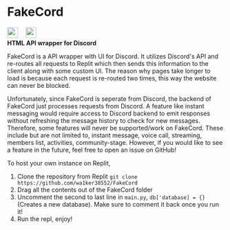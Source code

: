 # FakeCord
<img src="https://user-images.githubusercontent.com/100868154/207226242-c8064631-81ea-49a5-ad77-428dbe3e3969.png" width="25" height="25"/> ⠀
<img src="https://user-images.githubusercontent.com/100868154/207473193-2a6a0e64-4cb6-4b30-afdd-d042b450d530.png" width="25" height="25"/>
<br>
<b>HTML API wrapper for Discord</b>

FakeCord is a API wrapper with UI for Discord. It utilizes Discord's API and re-routes all requests to Replit which then sends this information to the client along with some custom UI. The reason why pages take longer to load is because each request is re-routed two times, this way the website can never be blocked.

Unfortunately, since FakeCord is seperate from Discord, the backend of FakeCord just processes requests from Discord. A feature like instant messaging would require access to Discord backend to emit responses without refreshing the message history to check for new messages. Therefore, some features will never be supported/work on FakeCord. These include but are not limited to, instant message, voice call, streaming, members list, activities, community-stage. However, if you would like to see a feature in the future, feel free to open an issue on GitHub!

To host your own instance on Replit, 
1. Clone the repository from Replit `git clone https://github.com/wa1ker38552/FakeCord`
2. Drag all the contents out of the FakeCord folder
3. Uncomment the second to last line in `main.py`, `db['database] = {}` (Creates a new database). Make sure to comment it back once you run it!
4. Run the repl, enjoy!
